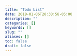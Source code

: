 ```yaml
---
title: "Todo List"
date: 2018-01-06T20:30:58-05:00
description: ""
categories: []
keywords: []
slug: ""
aliases: []
toc: false
draft: false
---
```

